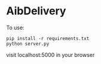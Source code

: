 # AibDelivery

To use:
``` 
pip install -r requirements.txt
python server.py
```
visit localhost:5000 in your browser
